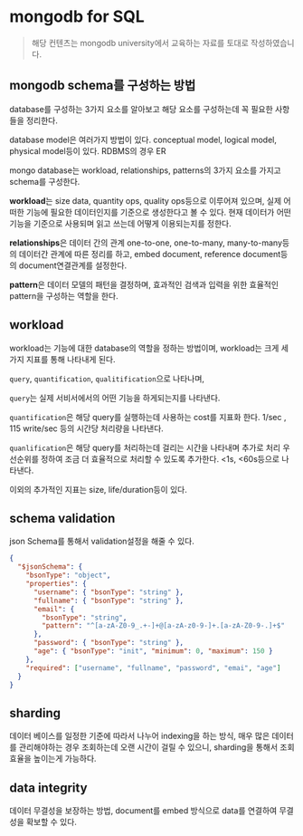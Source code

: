 # mongodb for SQL

> 해당 컨텐츠는 mongodb university에서 교육하는 자료를 토대로 작성하였습니다.

## mongodb schema를 구성하는 방법

database를 구성하는 3가지 요소를 알아보고 해당 요소를 구성하는데 꼭 필요한 사항들을 정리한다.

database model은 여러가지 방법이 있다. conceptual model, logical model, physical model등이 있다. RDBMS의 경우 ER

mongo database는 workload, relationships, patterns의 3가지 요소를 가지고 schema를 구성한다.

**workload**는 size data, quantity ops, quality ops등으로 이루어져 있으며, 실제 어떠한 기능에 필요한 데이터인지를 기준으로 생성한다고 볼 수 있다.
현재 데이터가 어떤 기능을 기준으로 사용되며 읽고 쓰는데 어떻게 이용되는지를 정한다.

**relationships**은 데이터 간의 관계 one-to-one, one-to-many, many-to-many등의 데이터간 관계에 따른 정리를 하고, embed document, reference document등의 document연결관계를 설정한다.

**pattern**은 데이터 모델의 패턴을 결정하며, 효과적인 검색과 입력을 위한 효율적인 pattern을 구성하는 역할을 한다.

## workload

workload는 기능에 대한 database의 역할을 정하는 방법이며, workload는 크게 세가지 지표를 통해 나타내게 된다.

`query`, `quantification`, `qualitification`으로 나타나며,

`query`는 실제 서비서에서의 어떤 기능을 하게되는지를 나타낸다.

`quantification`은 해당 query를 실행하는데 사용하는 cost를 지표화 한다. 1/sec , 115 write/sec 등의 시간당 처리량을 나타낸다.

`quanlification`은 해당 query를 처리하는데 걸리는 시간을 나타내며 추가로 처리 우선순위를 정하여 조금 더 효율적으로 처리할 수 있도록 추가한다. <1s, <60s등으로 나타낸다.

이외의 추가적인 지표는 size, life/duration등이 있다.

## schema validation

json Schema를 통해서 validation설정을 해줄 수 있다.

```json
{
  "$jsonSchema": {
    "bsonType": "object",
    "properties": {
      "username": { "bsonType": "string" },
      "fullname": { "bsonType": "string" },
      "email": {
        "bsonType": "string",
        "pattern": "^[a-zA-Z0-9_.+-]+@[a-zA-z0-9-]+.[a-zA-Z0-9-.]+$"
      },
      "password": { "bsonType": "string" },
      "age": { "bsonType": "init", "minimum": 0, "maximum": 150 }
    },
    "required": ["username", "fullname", "password", "emai", "age"]
  }
}
```

## sharding

데이터 베이스를 일정한 기준에 따라서 나누어 indexing을 하는 방식, 매우 많은 데이터를 관리해야하는 경우 조회하는데 오랜 시간이 걸릴 수 있으니, sharding을 통해서 조회 효율을 높이는게 가능하다.

## data integrity

데이터 무결성을 보장하는 방법, document를 embed 방식으로 data를 연결하여 무결성을 확보할 수 있다.
